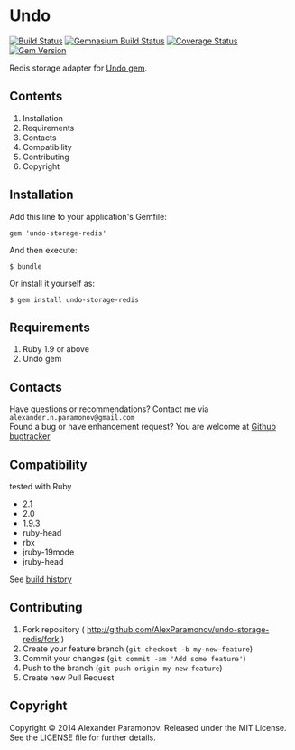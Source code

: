 Undo
==========
[![Build Status](https://travis-ci.org/AlexParamonov/undo-storage-redis.png?branch=master)](https://travis-ci.org/AlexParamonov/undo-storage-redis)
[![Gemnasium Build Status](https://gemnasium.com/AlexParamonov/undo-storage-redis.png)](http://gemnasium.com/AlexParamonov/undo-storage-redis)
[![Coverage Status](https://coveralls.io/repos/AlexParamonov/undo-storage-redis/badge.png?branch=master)](https://coveralls.io/r/AlexParamonov/undo-storage-redis?branch=master)
[![Gem Version](https://badge.fury.io/rb/undo-storage-redis.png)](http://badge.fury.io/rb/undo-storage-redis)

Redis storage adapter for [Undo gem](https://github.com/AlexParamonov/undo).

Contents
---------
1. Installation
1. Requirements
1. Contacts
1. Compatibility
1. Contributing
1. Copyright

Installation
------------

Add this line to your application's Gemfile:

    gem 'undo-storage-redis'

And then execute:

    $ bundle

Or install it yourself as:

    $ gem install undo-storage-redis

Requirements
------------
1. Ruby 1.9 or above
1. Undo gem

Contacts
-------------
Have questions or recommendations? Contact me via `alexander.n.paramonov@gmail.com`  
Found a bug or have enhancement request? You are welcome at [Github bugtracker](https://github.com/AlexParamonov/undo-storage-redis/issues)


Compatibility
-------------
tested with Ruby

* 2.1
* 2.0
* 1.9.3
* ruby-head
* rbx
* jruby-19mode
* jruby-head

See [build history](http://travis-ci.org/#!/AlexParamonov/undo-storage-redis/builds)


## Contributing

1. Fork repository ( http://github.com/AlexParamonov/undo-storage-redis/fork )
2. Create your feature branch (`git checkout -b my-new-feature`)
3. Commit your changes (`git commit -am 'Add some feature'`)
4. Push to the branch (`git push origin my-new-feature`)
5. Create new Pull Request

Copyright
---------
Copyright © 2014 Alexander Paramonov.
Released under the MIT License. See the LICENSE file for further details.
